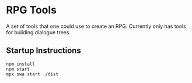 # RPG Tools
A set of tools that one could use to create an RPG. Currently only has tools for building dialogue trees.

## Startup Instructions

```
npm install
npm start
mpx swa start ./dist
```
